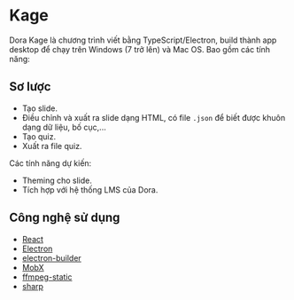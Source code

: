 # Kage

Dora Kage là chương trình viết bằng TypeScript/Electron, build thành app desktop để chạy trên Windows (7 trở lên) và Mac OS. Bao gồm các tính năng:

## Sơ lược

- Tạo slide.
- Điều chỉnh và xuất ra slide dạng HTML, có file `.json` để biết được khuôn dạng dữ liệu, bố cục,...
- Tạo quiz.
- Xuất ra file quiz.

Các tính năng dự kiến:

- Theming cho slide.
- Tích hợp với hệ thống LMS của Dora.

## Công nghệ sử dụng

- [React](https://reactjs.org/)
- [Electron](https://www.electronjs.org/)
- [electron-builder](https://www.electron.build/)
- [MobX](https://mobx.js.org/README.html)
- [ffmpeg-static](https://github.com/eugeneware/ffmpeg-static)
- [sharp](https://github.com/lovell/sharp)
